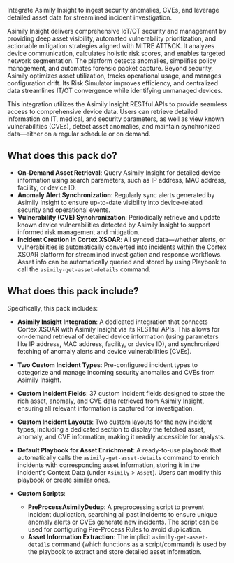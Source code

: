 Integrate Asimily Insight to ingest security anomalies, CVEs, and leverage detailed asset data for streamlined incident investigation.

Asimily Insight delivers comprehensive IoT/OT security and management by providing deep asset visibility, automated vulnerability prioritization, and actionable mitigation strategies aligned with MITRE ATT&CK. It analyzes device communication, calculates holistic risk scores, and enables targeted network segmentation. The platform detects anomalies, simplifies policy management, and automates forensic packet capture. Beyond security, Asimily optimizes asset utilization, tracks operational usage, and manages configuration drift. Its Risk Simulator improves efficiency, and centralized data streamlines IT/OT convergence while identifying unmanaged devices.

This integration utilizes the Asimily Insight RESTful APIs to provide seamless access to comprehensive device data. Users can retrieve detailed information on IT, medical, and security parameters, as well as view known vulnerabilities (CVEs), detect asset anomalies, and maintain synchronized data—either on a regular schedule or on demand.

## What does this pack do?

- **On-Demand Asset Retrieval**: Query Asimily Insight for detailed device information using search parameters, such as IP address, MAC address, facility, or device ID.
- **Anomaly Alert Synchronization**: Regularly sync alerts generated by Asimily Insight to ensure up-to-date visibility into device-related security and operational events.
- **Vulnerability (CVE) Synchronization**: Periodically retrieve and update known device vulnerabilities detected by Asimily Insight to support informed risk management and mitigation.
- **Incident Creation in Cortex XSOAR**: All synced data—whether alerts, or vulnerabilities is automatically converted into incidents within the Cortex XSOAR platform for streamlined investigation and response workflows. Asset info can be automatically queried and stored by using Playbook to call the `asimily-get-asset-details` command.

## What does this pack include?
Specifically, this pack includes:

- **Asimily Insight Integration**: A dedicated integration that connects Cortex XSOAR with Asimily Insight via its RESTful APIs. This allows for on-demand retrieval of detailed device information (using parameters like IP address, MAC address, facility, or device ID), and synchronized fetching of anomaly alerts and device vulnerabilities (CVEs).

- **Two Custom Incident Types**: Pre-configured incident types to categorize and manage incoming security anomalies and CVEs from Asimily Insight.

- **Custom Incident Fields**: 37 custom incident fields designed to store the rich asset, anomaly, and CVE data retrieved from Asimily Insight, ensuring all relevant information is captured for investigation.

- **Custom Incident Layouts**: Two custom layouts for the new incident types, including a dedicated section to display the fetched asset, anomaly, and CVE information, making it readily accessible for analysts.

- **Default Playbook for Asset Enrichment**: A ready-to-use playbook that automatically calls the `asimily-get-asset-details` command to enrich incidents with corresponding asset information, storing it in the incident's Context Data (under `Asimily` > `Asset`). Users can modify this playbook or create similar ones.

- **Custom Scripts**:

  - **PreProcessAsimilyDedup**: A preprocessing script to prevent incident duplication, searching all past incidents to ensure unique anomaly alerts or CVEs generate new incidents. The script can be used for configuring Pre-Process Rules to avoid duplication.
  - **Asset Information Extraction**: The implicit `asimily-get-asset-details` command (which functions as a script/command) is used by the playbook to extract and store detailed asset information.
